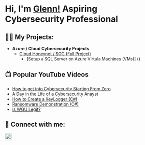 <h1>Hi, I'm <a href="https://www.linkedin.com/in/glenn-tolbert-3a7461171/"> Glenn!</a> Aspiring Cybersecurity Professional
<h2>👨‍💻 My Projects:</h2>

- <b>Azure / Cloud Cybersecurity Projects </b>
  - [Cloud Honeynet / SOC (Full Project)](https://github.com/KurohyouG/Azure-Project)
    - [Setup a SQL Server on Azure Virtula Machines (VMs)] ()

<h2>📺 Popular YouTube Videos</h2>

- [How to get into Cybersecurity Starting From Zero](https://www.youtube.com/watch?v=a83ASGn_V_s)
- [A Day in the Life of a Cybersecurity Anayst](https://www.youtube.com/watch?v=uHy3oM7NnoU)
- [How to Create a KeyLogger (C#)](https://www.youtube.com/watch?v=N-L9hklSlNk)
- [Ransomware Demonstration (C#)](https://www.youtube.com/watch?v=OfvdQeh79s0)
- [Is WGU Legit?](https://www.youtube.com/watch?v=E2MwRWxDBkA)

<h2> 🤳 Connect with me:</h2>

[<img align="left" alt="JoshMadakor | LinkedIn" width="22px" src="https://cdn.jsdelivr.net/npm/simple-icons@v3/icons/linkedin.svg" />][linkedin]


[linkedin]: https://www.linkedin.com/in/glenn-tolbert-3a7461171/
